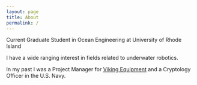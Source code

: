 ```yaml
---
layout: page
title: About
permalink: /
---
```


Current Graduate Student in Ocean Engineering at University of Rhode Island
 
I have a wide ranging interest in fields related to underwater robotics.

In my past I was a Project Manager for [Viking Equipment](https://vikingequip.com) and a Cryptology Officer in the U.S. Navy. 
